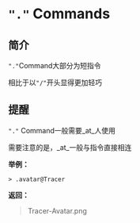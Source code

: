 # `"."` Commands

## 简介

`"."`Command大部分为短指令

相比于以`"/"`开头显得更加轻巧

## 提醒

`"."` Command一般需要_at_人使用

需要注意的是，_at_一般与指令直接相连

**举例：**

```QQ_message
> .avatar@Tracer
```

**返回：**

> Tracer-Avatar.png
